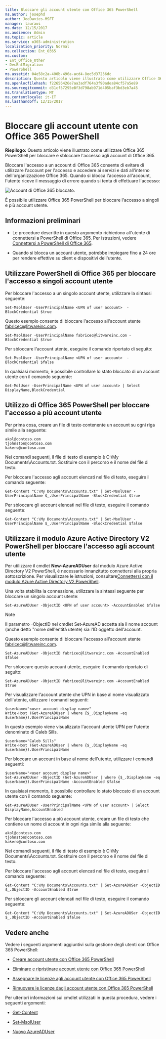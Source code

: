 ```yaml
---
title: Bloccare gli account utente con Office 365 PowerShell
ms.author: josephd
author: JoeDavies-MSFT
manager: laurawi
ms.date: 12/15/2017
ms.audience: Admin
ms.topic: article
ms.service: o365-administration
localization_priority: Normal
ms.collection: Ent_O365
ms.custom:
- Ent_Office_Other
- DecEntMigration
- PowerShell
ms.assetid: 04e58c2a-400b-496a-acd4-8ec5d37236dc
description: Questo articolo viene illustrato come utilizzare Office 365 PowerShell per bloccare e sbloccare l'accesso agli account di Office 365.
ms.openlocfilehash: f22656426e7aa3adf764a3f90adea84cf57a5e89
ms.sourcegitcommit: d31cf57295e8f3d798ab971d405baf3bd3eb7a45
ms.translationtype: MT
ms.contentlocale: it-IT
ms.lasthandoff: 12/15/2017
---
```

# <a name="block-user-accounts-with-office-365-powershell"></a>Bloccare gli account utente con Office 365 PowerShell

**Riepilogo:**  Questo articolo viene illustrato come utilizzare Office 365 PowerShell per bloccare e sbloccare l'accesso agli account di Office 365.
  
Bloccare l'accesso a un account di Office 365 consente di evitare di utilizzare l'account per l'accesso e accedere ai servizi e dati all'interno dell'organizzazione Office 365. Quando si blocca l'accesso all'account, l'utente riceve il messaggio di errore quando si tenta di effettuare l'accesso:
  
![Account di Office 365 bloccato.](images/o365_powershell_account_blocked.png)
  
È possibile utilizzare Office 365 PowerShell per bloccare l'accesso a singoli e più account utente.
  
## <a name="before-you-begin"></a>Informazioni preliminari

- Le procedure descritte in questo argomento richiedono all'utente di connettersi a PowerShell di Office 365. Per istruzioni, vedere [Connettersi a PowerShell di Office 365](connect-to-office-365-powershell.md).
    
- Quando si blocca un account utente, potrebbe impiegare fino a 24 ore per rendere effettive su client e dispositivi dell'utente.
    
## <a name="use-office-365-powershell-to-block-access-to-individual-user-accounts"></a>Utilizzare PowerShell di Office 365 per bloccare l'accesso a singoli account utente

Per bloccare l'accesso a un singolo account utente, utilizzare la sintassi seguente:
  
```
Set-MsolUser -UserPrincipalName <UPN of user account>  -BlockCredential $true
```

Questo esempio consente di bloccare l'accesso all'account utente fabricec@litwareinc.com.
  
```
Set-MsolUser -UserPrincipalName fabricec@litwareinc.com -BlockCredential $true
```

Per sbloccare l'account utente, eseguire il comando riportato di seguito:
  
```
Set-MsolUser -UserPrincipalName <UPN of user account>  -BlockCredential $false
```

In qualsiasi momento, è possibile controllare lo stato bloccato di un account utente con il comando seguente:
  
```
Get-MolUser -UserPrincipalName <UPN of user account> | Select DisplayName,BlockCredential
```

## <a name="use-office-365-powershell-to-block-access-to-multiple-user-accounts"></a>Utilizzo di Office 365 PowerShell per bloccare l'accesso a più account utente

Per prima cosa, creare un file di testo contenente un account su ogni riga simile alla seguente:
    
  ```
akol@contoso.com
tjohnston@contoso.com
kakers@contoso.com
  ```
Nei comandi seguenti, il file di testo di esempio è C:\My Documents\Accounts.txt. Sostituire con il percorso e il nome del file di testo.
    
Per bloccare l'accesso agli account elencati nel file di testo, eseguire il comando seguente:
    
  ```
  Get-Content "C:\My Documents\Accounts.txt" | Set-MsolUser -UserPrincipalName $_.UserPrincipalName -BlockCredential $true
  ```
Per sbloccare gli account elencati nel file di testo, eseguire il comando seguente:
    
  ```
  Get-Content "C:\My Documents\Accounts.txt" | Set-MsolUser -UserPrincipalName $_.UserPrincipalName -BlockCredential $false
  ```

## <a name="use-the-azure-active-directory-v2-powershell-module-to-block-access-to-user-accounts"></a>Utilizzare il modulo Azure Active Directory V2 PowerShell per bloccare l'accesso agli account utente

Per utilizzare il cmdlet **New-AzureADUser** dal modulo Azure Active Directory V2 PowerShell, è necessario innanzitutto connettersi alla propria sottoscrizione. Per visualizzare le istruzioni, consultare[Connettersi con il modulo Azure Active Directory V2 PowerShell](https://go.microsoft.com/fwlink/?linkid=842218).
  
Una volta stabilita la connessione, utilizzare la sintassi seguente per bloccare un singolo account utente:
  
```
Set-AzureADUser -ObjectID <UPN of user account> -AccountEnabled $false
```

> [!NOTE]
> Il parametro -ObjectID nel cmdlet Set-AzureAD accetta sia il nome account (anche detto "nome dell'entità utente) sia l'ID oggetto dell'account. 
  
Questo esempio consente di bloccare l'accesso all'account utente fabricec@litwareinc.com.
  
```
Set-AzureADUser -ObjectID fabricec@litwareinc.com -AccountEnabled $false
```

Per sbloccare questo account utente, eseguire il comando riportato di seguito:
  
```
Set-AzureADUser -ObjectID fabricec@litwareinc.com -AccountEnabled $true
```

Per visualizzare l'account utente che UPN in base al nome visualizzato dell'utente, utilizzare i comandi seguenti:
  
```
$userName="<user account display name>"
Write-Host (Get-AzureADUser | where {$_.DisplayName -eq $userName}).UserPrincipalName

```

In questo esempio viene visualizzato l'account utente UPN per l'utente denominato di Caleb Sills.
  
```
$userName="Caleb Sills"
Write-Host (Get-AzureADUser | where {$_.DisplayName -eq $userName}).UserPrincipalName
```

Per bloccare un account in base al nome dell'utente, utilizzare i comandi seguenti:
  
```
$userName="<user account display name>"
Set-AzureADUser -ObjectID (Get-AzureADUser | where {$_.DisplayName -eq $userName}).UserPrincipalName -AccountEnabled $false

```

In qualsiasi momento, è possibile controllare lo stato bloccato di un account utente con il comando seguente:
  
```
Get-AzureADUser -UserPrincipalName <UPN of user account> | Select DisplayName,AccountEnabled
```

Per bloccare l'accesso a più account utente, creare un file di testo che contiene un nome di account in ogni riga simile alla seguente:
    
  ```
akol@contoso.com
tjohnston@contoso.com
kakers@contoso.com
  ```

Nei comandi seguenti, il file di testo di esempio è C:\My Documents\Accounts.txt. Sostituire con il percorso e il nome del file di testo.
    
Per bloccare l'accesso agli account elencati nel file di testo, eseguire il comando seguente:
    
```
Get-Content "C:\My Documents\Accounts.txt" | Set-AzureADUSer -ObjectID $_.ObjectID -AccountEnabled $true
```

Per sbloccare gli account elencati nel file di testo, eseguire il comando seguente:
    
```
Get-Content "C:\My Documents\Accounts.txt" | Set-AzureADUSer -ObjectID $_.ObjectID -AccountEnabled $false
```

## <a name="see-also"></a>Vedere anche
<a name="SeeAlso"> </a>

Vedere i seguenti argomenti aggiuntivi sulla gestione degli utenti con Office 365 PowerShell:
  
- [Creare account utente con Office 365 PowerShell](create-user-accounts-with-office-365-powershell.md)
    
- [Eliminare e ripristinare account utente con Office 365 PowerShell](delete-and-restore-user-accounts-with-office-365-powershell.md)
    
- [Assegnare le licenze agli account utente con Office 365 PowerShell](assign-licenses-to-user-accounts-with-office-365-powershell.md)
    
- [Rimuovere le licenze dagli account utente con Office 365 PowerShell](remove-licenses-from-user-accounts-with-office-365-powershell.md)
    
Per ulteriori informazioni sui cmdlet utilizzati in questa procedura, vedere i seguenti argomenti:
  
- [Get-Content](https://go.microsoft.com/fwlink/p/?LinkId=113310)
    
- [Set-MsolUser](https://go.microsoft.com/fwlink/p/?LinkId=691644)
    
- [Nuovo AzureADUser](https://docs.microsoft.com/powershell/module/azuread/new-azureaduser?view=azureadps-2.0)
    

